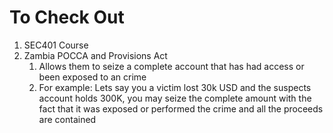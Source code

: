 # To Check Out

1. SEC401 Course
2. Zambia POCCA and Provisions Act
    1. Allows them to seize a complete account that has had access or been exposed to an crime
    2. For example: Lets say you a victim lost 30k USD and the suspects account holds 300K, you may seize the complete amount with the fact that it was exposed or performed the crime and all the proceeds are contained